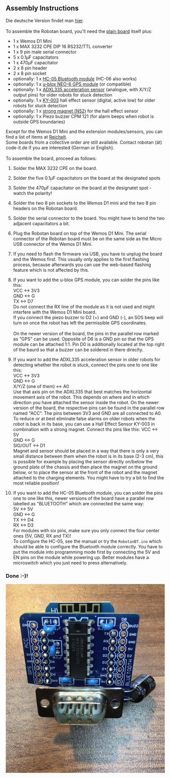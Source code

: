 <H2>Assembly Instructions</H2>
Die deutsche Version findet man  <A HREF="Assembly Instructions_de.md">hier</A>.  
<BR><BR>
To assemble the Robotan board, you'll need the <A HREF="schematics">plain board</A> itself plus:  
<BR>
<UL>
<LI>1 x Wemos D1 Mini
<LI>1 x MAX 3232 CPE DIP 16 RS232/TTL converter
<LI>1 x 9 pin male serial connector
<LI>5 x 0.1µF capacitators
<LI>1 x 470µF capacitator
<LI>2 x 8 pin header
<LI>2 x 8 pin socket
<LI>optionally: 1 x <A HREF="https://amzn.to/2ZaNa4P">HC-05 Bluetooth module</A> (HC-06 also works)
<LI>optionally: 1 x <A HREF="https://amzn.to/2JXdzQ2">u-blox NEO-6 GPS module</A> (or compatible)
<LI>optionally: 1 x <A HREF="https://amzn.to/2MoVvjT">ADXL335 acceleration sensor</A> (analogue, with X/Y/Z output pins) for older robots for stuck detection
<LI>optionally: 1 x <A HREF="https://amzn.to/3184fOL">KY-003</A> hall effect sensor (digital, active low) for older robots for stuck detection
<LI>optionally: 1 x <A HREF="https://amzn.to/2MqvkJP">strong magnet (N52)</A> for the hall effect sensor
<LI>optionally: 1 x Piezo buzzer CPM 121 (for alarm beeps when robot is outside GPS boundaries)
  </UL>
Except for the Wemos D1 Mini and the extension modules/sensors, you can find a list of items at <A HREF="https://www.reichelt.de/my/1409494">Reichelt</A>.  
<BR>
Some boards from a collective order are still available. Contact robotan (ät) code-it.de if you are interested (German or English).
<BR><BR>
To assemble the board, proceed as follows:
<BR>

1. Solder the MAX 3232 CPE on the board.

2. Solder the five 0.1µF capacitators on the board at the designated spots

3. Solder the 470µF capacitator on the board at the designatet spot - watch the polarity!

4. Solder the two 8 pin sockets to the Wemos D1 mini and the two 8 pin headers on the Robotan board.

5. Solder the serial connector to the board. You might have to bend the two adjacent capacitators a bit.

6. Plug the Robotan board on top of the Wemos D1 Mini. The serial connector of the Robotan board must be on the same side as the Micro USB 
connector of the Wemos D1 Mini.

7. If you need to flash the firmware via USB, you have to unplug the board and the Wemos first. This usually only applies to the first flashing process, because afterwards you can use the web-based flashing feature which is not affected by this.

8. If you want to add the u-blox GPS module, you can solder the pins like this:  
VCC <-> 3V3  
GND <-> G  
TX <-> D7  
Do not connect the RX line of the module as it is not used and might interfere with the Wemos D1 Mini board.  
If you connect the piezo buzzer to D2 (+) and GND (-), an SOS beep will turn on once the robot has left the permissible GPS coordinates.<BR><BR>
On the newer version of the board, the pins in the parallel row marked as "GPS" can be used. Opposite of D6 is a GND pin so that the GPS module can be attached 1:1. Pin D0 is additionally located at the top right of the baurd so that a buzzer can be soldered in there direclty.

9. If you want to add the  ADXL335 acceleration sensor in older robots for detecting whether the robot is stuck, connect the pins one to one like this:  
VCC <-> 3V3  
GND <-> G  
X/Y/Z (one of them) <-> A0  
Use that axis pin on the ADXL335 that best matches the horizontal movement axis of the robot. This depends on where and in which direction you have attached the sensor inside the robot. On the newer version of the board, the respective pins can be found in the parallel row named "ACC". The pins between 3V3 and GND are all connected to A0.  
To reduce or at best eliminate false alarms on older robots when the robot is back in its base, you can use a Hall Effect Sensor KY-003 in combination with a strong magnet. Connect ths pins like this:
VCC <-> 5V  
GND <-> G  
SIG/OUT <-> D1  
Magnet and sensor should be placed in a way that there is only a very small distance between them when the robot is in its base (2-3 cm), this is possible for example by placing the sensor directly on/below the ground plate of the chassis and then place the magnet on the ground below, or to place the sensor at the front of the robot and the magnet attached to the charging elements. You might have to try a bit to find the most reliable position!   

10. If you want to add the HC-05 Bluetooth module, you can solder the pins one 
to one like this, newer versions of the board have a parallel row labelled as "BLUETOOTH" which are connected the same way:  
5V <-> 5V  
GND <-> G  
TX <-> D4  
RX <-> D3  
For modules with six pins, make sure you only connect the four center ones 
(5V, GND, RX and TX)!  
To configure the HC-05, see the manual or try the `RobotanBT.ino` which should
be able to configure the Bluetooth module correctly. You have to put the module
into programming mode first by connecting the 5V and EN pins on the module 
while powering up. Better modules have a microswitch which you just need to
press alternatively.  
<H3>Done :-)!</H3>
<IMG SRC="img/Robotan-Board-Final.jpg">
